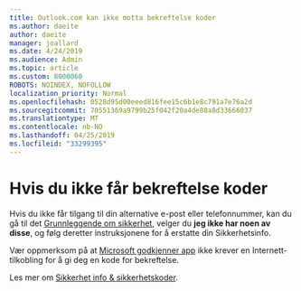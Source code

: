 ```yaml
---
title: Outlook.com kan ikke motta bekreftelse koder
ms.author: daeite
author: daeite
manager: joallard
ms.date: 4/24/2019
ms.audience: Admin
ms.topic: article
ms.custom: 8000060
ROBOTS: NOINDEX, NOFOLLOW
localization_priority: Normal
ms.openlocfilehash: 0528d95d00eeed816fee15c6b1e8c791a7e76a2d
ms.sourcegitcommit: 70551369a9799b25f042f20a4de88a8d33666037
ms.translationtype: MT
ms.contentlocale: nb-NO
ms.lasthandoff: 04/25/2019
ms.locfileid: "33299395"
---
```

# <a name="if-you-cant-get-verification-codes"></a>Hvis du ikke får bekreftelse koder

Hvis du ikke får tilgang til din alternative e-post eller telefonnummer, kan du gå til det [Grunnleggende om sikkerhet](https://account.microsoft.com/security), velger du **jeg ikke har noen av disse**, og følg deretter instruksjonene for å erstatte din Sikkerhetsinfo.

Vær oppmerksom på at [Microsoft godkjenner app](https://go.microsoft.com/fwlink/?linkid=2016117) ikke krever en Internett-tilkobling for å gi deg en kode for bekreftelse.

Les mer om [Sikkerhet info & sikkerhetskoder](https://support.microsoft.com/help/12428/).